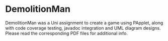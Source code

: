 # DemolitionMan
DemolitionMan was a Uni assignment to create a game using PApplet, along with code coverage testing, javadoc integration and UML diagram designs.
Please read the corresponding PDF files for additional info.
